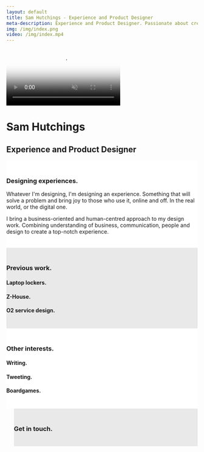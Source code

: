 ```yaml
---
layout: default
title: Sam Hutchings - Experience and Product Designer
meta-description: Experience and Product Designer. Passionate about creating a better world for everyone, through making great products.
img: /img/index.png
video: /img/index.mp4
---
```


<div class="container-fluid remove-all-margin remove-all-padding">
  <div class="row d-flex align-items-center justify-content-center flex-column">
    <div class="col">
      <div class="card homeCard">
        <div class="card-body">
          <video class="card-img-top" alt="{{ page.title }}" poster="{{ page.img }}" autoplay loop muted>
            <source src="{{ page.video }}" type="video/mp4">
          </video>
          <h1>Sam Hutchings</h1>
          <h2 class="card-subtitle mb-2 text-muted">Experience and Product Designer</h2>
          <div style="background: #FFFFFF; padding: 20px 0px;">
          <h3>Designing experiences.</h3>
            <p>Whatever I'm designing, I'm designing an experience. Something that will solve a problem and bring joy to those who use it, online and off. In the real world, or the digital one.</p>
            <p>I bring a business-oriented and human-centred approach to my design work. Combining understanding of business, communication, people and design to create a top-notch experience.</p>
          </div>
          <div style="background: #E9E9E9; padding: 20px 0px;">
          <h3>Previous work.</h3>
            <h4 class="card-subtitle mb-2 text-muted">Laptop lockers.</h4>
            <h4 class="card-subtitle mb-2 text-muted">Z-House.</h4>
            <h4 class="card-subtitle mb-2 text-muted">O2 service design.</h4>
          </div>
          <div style="background: #FFFFFF; padding: 20px 0px;">
          <h3>Other interests.</h3>
            <h4 class="card-subtitle mb-2 text-muted">Writing.</h4>
            <h4 class="card-subtitle mb-2 text-muted">Tweeting.</h4>
            <h4 class="card-subtitle mb-2 text-muted">Boardgames.</h4>
          </div>
          <div style="background: #E9E9E9; padding: 20px 0px; margin-left: 20px;">
          <h3>Get in touch.</h3>
          <p></p>
        </div>
        </div>
      </div>
    </div>
  </div>
</div>
